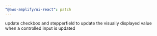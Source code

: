 ```yaml
---
"@aws-amplify/ui-react": patch
---
```


update checkbox and stepperfield to update the visually displayed value when a controlled input is updated
